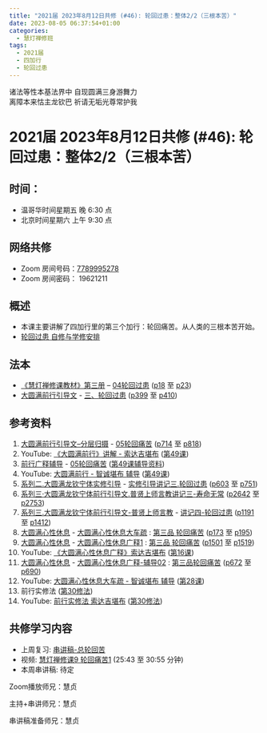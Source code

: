 ```yaml
---
title: "2021届 2023年8月12日共修 (#46): 轮回过患：整体2/2（三根本苦）"
date: 2023-08-05 06:37:54+01:00
categories:
  - 慧灯禅修班
tags:
  - 2021届
  - 四加行
  - 轮回过患
---
```

<!--StartFragment-->

诸法等性本基法界中 自现圆满三身游舞力\
离障本来怙主龙钦巴 祈请无垢光尊常护我

# 2021届 2023年8月12日共修 (#46): 轮回过患：整体2/2（三根本苦）

## 时间：

* 温哥华时间星期五 晚 6:30 点
* 北京时间星期六 上午 9:30 点

## 网络共修

* Zoom 房间号码：[7789995278](https://us02web.zoom.us/j/7789995278?pwd=VjZmbWJFY2k2K0E5RVB2cTNIQmhqUT09)
* Zoom 房间密码： 19621211

## 概述

* 本课主要讲解了四加行里的第三个加行：轮回痛苦。从人类的三根本苦开始。
* [轮回过患 自修与学修安排](https://fohuifayu.com/index.php/huideng-jiangtang/chanxiuke/zen-03/8654-zen03-lhgh?title=)

## 法本

* [《慧灯禅修课教材》第三册](https://huidengchanxiu.net/books/b3) – [04轮回过患](https://huidengchanxiu.net/books/b3/3-04) ([p18](https://huidengchanxiu.net/books/b3/3-04/#p18) 至 [p23](https://huidengchanxiu.net/books/b3/3-04/#p23))
* [大圆满前行引导文](https://huidengchanxiu.net/books/dymqx) - [三、轮回过患](https://huidengchanxiu.net/books/dymqx/#%E4%B8%89%E8%BD%AE%E5%9B%9E%E8%BF%87%E6%82%A3) ([p399](https://huidengchanxiu.net/books/dymqx/#p399) 至 [p410](https://huidengchanxiu.net/books/dymqx/#p410))

## 参考资料

1. [大圆满前行引导文–分层归摄](https://huidengchanxiu.net/refs/qxgs/dymqx-fcgs) - [05轮回痛苦](https://huidengchanxiu.net/refs/qxgs/qxgs-05lh) ([p714](https://huidengchanxiu.net/refs/qxgs/qxgs-05lh/#p714) 至 [p818](https://huidengchanxiu.net/refs/qxgs/qxgs-05lh/#p818))
2. YouTube: [](https://www.youtube.com/playlist?list=PL0ERwy6s1uTeLz5leHEj-VcSWrU6TnVMW)[《大圆满前行》讲解 - 索达吉堪布](https://www.youtube.com/playlist?list=PLAEqXn671Ln66sSBYjhRRLNrAGJwgSXnU) ([](https://www.youtube.com/watch?v=c5AjLcQdP-4&list=PLAEqXn671Ln66sSBYjhRRLNrAGJwgSXnU&index=28)[第49课](https://www.youtube.com/watch?v=h8jctElovWE&list=PLAEqXn671Ln66sSBYjhRRLNrAGJwgSXnU&index=49))
3. [前行广释辅导](https://huidengchanxiu.net/refs/fudao) - [05轮回痛苦](https://huidengchanxiu.net/refs/qxgs/fudao/qxgsfd-05lh) ([](https://huidengchanxiu.net/refs/qxgs/fudao/qxgsfd-05lh#%E5%89%8D%E8%A1%8C%E5%B9%BF%E9%87%8A%E7%AC%AC40%E8%AF%BE%E8%BE%85%E5%AF%BC%E8%B5%84%E6%96%99)[第49课辅导资料](https://huidengchanxiu.net/refs/qxgs/fudao/qxgsfd-05lh/#%E5%89%8D%E8%A1%8C%E5%B9%BF%E9%87%8A%E7%AC%AC49%E8%BE%85%E5%AF%BC%E8%B5%84%E6%96%99))
4. YouTube: [大圆满前行 - 智诚堪布 辅导](https://www.youtube.com/playlist?list=PL5y-PP7QihJ1FDiiv_7WsC1qogohiquEL) ([第49课](https://www.youtube.com/watch?v=pgMvowz8Dog&list=PL5y-PP7QihJ1FDiiv_7WsC1qogohiquEL&index=49))
5. [系列二.大圆满龙钦宁体实修引导](https://huidengchanxiu.net/refs/s2) - [](https://huidengchanxiu.net/refs/xmfw/s2/s2-sxyd2-smwc)[实修引导讲记三.轮回过患](https://huidengchanxiu.net/refs/xmfw/s2/s2-sxyd3-lhgh) ([p603](https://huidengchanxiu.net/refs/xmfw/s2/s2-sxyd3-lhgh/#p603) 至 [p751](https://huidengchanxiu.net/refs/xmfw/s2/s2-sxyd3-lhgh/#p751))
6. [系列三·大圆满龙钦宁体前行引导文.普贤上师言教讲记三-寿命无常](https://huidengchanxiu.net/refs/xmfw/s3/s3-ydw3-smwc) ([p2642](https://huidengchanxiu.net/refs/xmfw/s3/s3-ydw3-smwc#p2642) 至 [p2753](https://huidengchanxiu.net/refs/xmfw/s3/s3-ydw3-smwc#p2753))
7. [系列三.大圆满龙钦宁体前行引导文-普贤上师言教](https://huidengchanxiu.net/refs/s3) - [](https://huidengchanxiu.net/refs/xmfw/s3/s3-ydw4-lhgh)[讲记四-轮回过患](https://huidengchanxiu.net/refs/xmfw/s3/s3-ydw4-lhgh) ([p1191](https://huidengchanxiu.net/refs/xmfw/s3/s3-ydw4-lhgh/#p1191) 至 [p1412](https://huidengchanxiu.net/refs/xmfw/s3/s3-ydw4-lhgh/#p1412))
8. [大圆满心性休息](https://huidengchanxiu.net/refs/dymxxxx) - [大圆满心性休息大车疏](https://huidengchanxiu.net/refs/dymxxxx/dymxxxx-dcs) : [第三品 轮回痛苦](https://huidengchanxiu.net/refs/dymxxxx/dymxxxx-dcs/#%E7%AC%AC%E4%B8%89%E5%93%81-%E8%BD%AE%E5%9B%9E%E7%97%9B%E8%8B%A6) ([p173](https://huidengchanxiu.net/refs/dymxxxx/dymxxxx-dcs/#p173) 至 [p195](https://huidengchanxiu.net/refs/dymxxxx/dymxxxx-dcs/#p195))
9. [大圆满心性休息](https://huidengchanxiu.net/refs/dymxxxx) - [大圆满心性休息广释1](https://huidengchanxiu.net/refs/dymxxxx/dymxxxx-gs1) : [第三品 轮回痛苦](https://huidengchanxiu.net/refs/dymxxxx/dymxxxx-gs1#%E7%AC%AC%E4%B8%89%E5%93%81-%E8%BD%AE%E5%9B%9E%E7%97%9B%E8%8B%A6) ([p1501](https://huidengchanxiu.net/refs/dymxxxx/dymxxxx-gs1/#p1501) 至 [p1519](https://huidengchanxiu.net/refs/dymxxxx/dymxxxx-gs1/#p1519))
10. YouTube: [《大圆满心性休息广释》索达吉堪布](https://www.youtube.com/playlist?list=PLAnEIprIVklebrDFUKaC67LssdOO2y87p) ([](https://www.youtube.com/watch?v=nCxMdwWUiSU&list=PLAnEIprIVklebrDFUKaC67LssdOO2y87p&index=6)[第16课](https://www.youtube.com/watch?v=6TSyHrHcF1k&list=PLAnEIprIVklebrDFUKaC67LssdOO2y87p&index=16)[](https://www.youtube.com/watch?v=MQQz3XMBrjw&list=PLAnEIprIVklebrDFUKaC67LssdOO2y87p&index=10))
11. [大圆满心性休息](https://huidengchanxiu.net/refs/dymxxxx) - [大圆满心性休息广释-辅导02](https://huidengchanxiu.net/refs/dymxxxx/fudao/fd-02) : [](https://huidengchanxiu.net/refs/dymxxxx/fudao/fd-01#%E7%AC%AC%E4%BA%8C%E5%93%81%E5%AF%BF%E5%91%BD%E6%97%A0%E5%B8%B8)[第三品轮回痛苦](https://huidengchanxiu.net/refs/dymxxxx/fudao/fd-02#%E7%AC%AC%E4%B8%89%E5%93%81%E8%BD%AE%E5%9B%9E%E7%97%9B%E8%8B%A6) ([p672](https://huidengchanxiu.net/refs/dymxxxx/fudao/fd-03#p672) 至 [p690](https://huidengchanxiu.net/refs/dymxxxx/fudao/fd-03#p690))
12. YouTube: [大圆满心性休息大车疏 - 智诚堪布 辅导](https://www.youtube.com/playlist?list=PL5y-PP7QihJ1Gh3w_hYZMkn4AWFXr_2iu) ([](https://www.youtube.com/watch?v=ZqfG-i8tdLA&list=PL5y-PP7QihJ1Gh3w_hYZMkn4AWFXr_2iu&index=10)[](https://www.youtube.com/watch?v=3FroCkO_LvQ&list=PL5y-PP7QihJ1Gh3w_hYZMkn4AWFXr_2iu&index=18)[第28课](https://www.youtube.com/watch?v=YedhXKrBkic&list=PL5y-PP7QihJ1Gh3w_hYZMkn4AWFXr_2iu&index=29))
13. 前行实修法 ([第30修法](https://mingguang.im/reading/%E5%89%8D%E8%A1%8C%E5%AE%9E%E4%BF%AE%E6%B3%95/%E7%AC%AC30%E4%BF%AE%E6%B3%95)[](https://mingguang.im/reading/%E5%89%8D%E8%A1%8C%E5%AE%9E%E4%BF%AE%E6%B3%95/%E7%AC%AC22%E4%BF%AE%E6%B3%95))
14. YouTube: [前行实修法 索达吉堪布](https://www.youtube.com/playlist?list=PLHUvfASP8Aixcv069_RtfKvYIdDNXa57C) ([第30修法](https://www.youtube.com/watch?v=GH6dNz3ZoiY&list=PLHUvfASP8Aixcv069_RtfKvYIdDNXa57C&index=30))[](https://www.youtube.com/watch?v=4uNjPta4cbc&list=PLHUvfASP8Aixcv069_RtfKvYIdDNXa57C&index=22)

## **共修学习内容**

* 上周复习: [串讲稿-总轮回苦](https://www.huidengvan.com/f/up/%E4%B8%B2%E8%AE%B2%E7%A8%BF-%E6%80%BB%E8%BD%AE%E5%9B%9E%E8%8B%A6.doc)[](https://www.huidengvan.com/f/up/%E4%B8%8A%E5%91%A8%E5%A4%8D%E4%B9%A0-%E5%AF%BF%E5%91%BD%E6%97%A0%E5%B8%B8.docx)
* 视频: [](https://fohuifayu.com/index.php/huideng-jiangtang/fofa-jianxiu/chuli-xin/670-l11033)[慧灯禅修课9 轮回痛苦1](https://fohuifayu.com/index.php/huideng-jiangtang/chanxiuke/zen-03/1103-l16006) (25:43 至 30:55 分钟)
* 本周串讲稿: [](https://www.huidengvan.com/f/up/%E4%B8%B2%E8%AE%B2%E7%A8%BF-%E6%80%BB%E8%BD%AE%E5%9B%9E%E8%8B%A6.doc)待定

Zoom播放师兄：慧贞

主持+串讲师兄：慧贞

串讲稿准备师兄：慧贞

<!--EndFragment-->